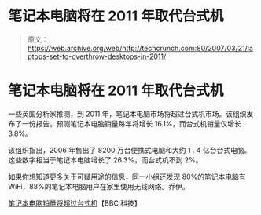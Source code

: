 # 笔记本电脑将在 2011 年取代台式机

> 原文：<https://web.archive.org/web/http://techcrunch.com:80/2007/03/21/laptops-set-to-overthrow-desktops-in-2011/>

# 笔记本电脑将在 2011 年取代台式机

一些英国分析家推测，到 2011 年，笔记本电脑市场将超过台式机市场。该组织发布了一份报告，预测笔记本电脑销量每年将增长 16.1%，而台式机销量仅增长 3.8%。

该组织指出，2006 年售出了 8200 万台便携式电脑和大约 1 . 4 亿台台式电脑。这些数字相当于笔记本电脑增长了 26.3%，而台式机不到 2%。

如果你想知道更多关于可疑用途的信息，同一小组还发现 80%的笔记本电脑有 WiFi，88%的笔记本电脑用户在家里使用无线网络。乔伊。

[笔记本电脑销量将超过台式机](https://web.archive.org/web/20130628155517/http://news.bbc.co.uk/1/hi/technology/6474581.stm)【BBC 科技】